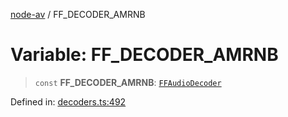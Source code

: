 [node-av](../globals.md) / FF\_DECODER\_AMRNB

# Variable: FF\_DECODER\_AMRNB

> `const` **FF\_DECODER\_AMRNB**: [`FFAudioDecoder`](../type-aliases/FFAudioDecoder.md)

Defined in: [decoders.ts:492](https://github.com/seydx/av/blob/f8631fc881b394300b1479f511d55cf1c370a87f/src/constants/decoders.ts#L492)
